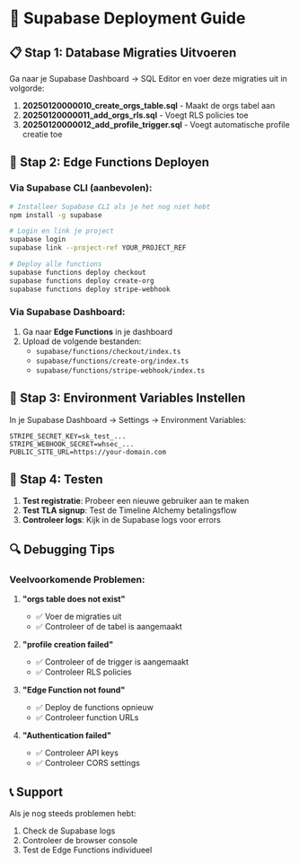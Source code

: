 # 🚀 Supabase Deployment Guide

## 📋 **Stap 1: Database Migraties Uitvoeren**

Ga naar je Supabase Dashboard → SQL Editor en voer deze migraties uit in volgorde:

1. **20250120000010_create_orgs_table.sql** - Maakt de orgs tabel aan
2. **20250120000011_add_orgs_rls.sql** - Voegt RLS policies toe
3. **20250120000012_add_profile_trigger.sql** - Voegt automatische profile creatie toe

## 🔧 **Stap 2: Edge Functions Deployen**

### Via Supabase CLI (aanbevolen):
```bash
# Installeer Supabase CLI als je het nog niet hebt
npm install -g supabase

# Login en link je project
supabase login
supabase link --project-ref YOUR_PROJECT_REF

# Deploy alle functions
supabase functions deploy checkout
supabase functions deploy create-org
supabase functions deploy stripe-webhook
```

### Via Supabase Dashboard:
1. Ga naar **Edge Functions** in je dashboard
2. Upload de volgende bestanden:
   - `supabase/functions/checkout/index.ts`
   - `supabase/functions/create-org/index.ts`
   - `supabase/functions/stripe-webhook/index.ts`

## 🔑 **Stap 3: Environment Variables Instellen**

In je Supabase Dashboard → Settings → Environment Variables:

```
STRIPE_SECRET_KEY=sk_test_...
STRIPE_WEBHOOK_SECRET=whsec_...
PUBLIC_SITE_URL=https://your-domain.com
```

## 🧪 **Stap 4: Testen**

1. **Test registratie**: Probeer een nieuwe gebruiker aan te maken
2. **Test TLA signup**: Test de Timeline Alchemy betalingsflow
3. **Controleer logs**: Kijk in de Supabase logs voor errors

## 🔍 **Debugging Tips**

### Veelvoorkomende Problemen:

1. **"orgs table does not exist"**
   - ✅ Voer de migraties uit
   - ✅ Controleer of de tabel is aangemaakt

2. **"profile creation failed"**
   - ✅ Controleer of de trigger is aangemaakt
   - ✅ Controleer RLS policies

3. **"Edge Function not found"**
   - ✅ Deploy de functions opnieuw
   - ✅ Controleer function URLs

4. **"Authentication failed"**
   - ✅ Controleer API keys
   - ✅ Controleer CORS settings

## 📞 **Support**

Als je nog steeds problemen hebt:
1. Check de Supabase logs
2. Controleer de browser console
3. Test de Edge Functions individueel
